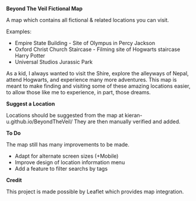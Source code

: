 **Beyond The Veil Fictional Map**

A map which contains all fictional & related locations you can visit.

Examples:
- Empire State Building - Site of Olympus in Percy Jackson
- Oxford Christ Church Staircase - Filming site of Hogwarts staircase Harry Potter
- Universal Studios Jurassic Park

As a kid, I always wanted to visit the Shire, explore the alleyways of Nepal, attend Hogwarts, and experience many more adventures. This map is meant to make finding and visiting some of these amazing locations easier, to allow those like me to experience, in part, those dreams.


**Suggest a Location**

Locations should be suggested from the map at kieran-u.github.io/BeyondTheVeil/
They are then manually verified and added.


**To Do**

The map still has many improvements to be made.
- Adapt for alternate screen sizes (+Mobile)
- Improve design of location information menu
- Add a feature to filter searchs by tags


**Credit**

This project is made possible by Leaflet which provides map integration.

